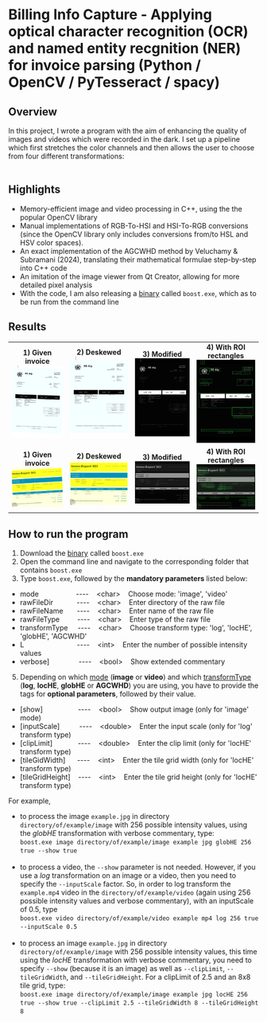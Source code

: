 # Billing Info Capture - Applying optical character recognition (OCR) and named entity recgnition (NER) for invoice parsing (Python / OpenCV / PyTesseract / spacy) 

## Overview
In this project, I wrote a program with the aim of enhancing the quality of images and videos which were recorded in the dark. I set up a pipeline which first stretches the color channels and then allows the user to choose from four different transformations: <br/><br/>


## Highlights
- Memory-efficient image and video processing in C++, using the the popular OpenCV library
- Manual implementations of RGB-To-HSI and HSI-To-RGB conversions (since the OpenCV library only includes conversions from/to HSL and HSV color spaces).
- An exact implementation of the AGCWHD method by Veluchamy & Subramani (2024), translating their mathematical formulae step-by-step into C++ code
- An imitation of the image viewer from Qt Creator, allowing for more detailed pixel analysis
- With the code, I am also releasing a [binary](https://github.com/maxschlake/dark-video-quality-boosting/releases/latest) called `boost.exe`, which as to be run from the command line

## Results
<!-- Image Grid with Titles in a Table Layout -->
<table>
  <!-- Row 1: facture1.jpg images -->
  <tr>
    <!-- Column 1 -->
    <td align="center">
      <strong>1) Given invoice</strong><br>
      <img src="images/raw/facture1.JPG" alt="Image 1" width="200">
    </td>
    <!-- Column 2 -->
    <td align="center">
      <strong>2) Deskewed</strong><br>
      <img src="images/mod/facture1_desk.jpg" alt="Image 2" width="200">
    </td>
    <!-- Column 3 -->
    <td align="center">
      <strong>3) Modified</strong><br>
      <img src="images/mod/facture1_mod.jpg" alt="Image 3" width="200">
    </td>
    <!-- Column 4 -->
    <td align="center">
      <strong>4) With ROI rectangles</strong><br>
      <img src="images/mod/facture1_rect.jpg" alt="Image 4" width="200">
    </td>
  </tr>
   <!-- Row 2: facture2.jpg images -->
  <tr>
    <!-- Column 1 -->
    <td align="center">
      <strong>1) Given invoice</strong><br>
      <img src="images/raw/facture2.JPG" alt="Image 1" width="200">
    </td>
    <!-- Column 2 -->
    <td align="center">
      <strong>2) Deskewed</strong><br>
      <img src="images/mod/facture2_desk.jpg" alt="Image 2" width="200">
    </td>
    <!-- Column 3 -->
    <td align="center">
      <strong>3) Modified</strong><br>
      <img src="images/mod/facture2_mod.jpg" alt="Image 3" width="200">
    </td>
    <!-- Column 4 -->
    <td align="center">
      <strong>4) With ROI rectangles</strong><br>
      <img src="images/mod/facture2_rect.jpg" alt="Image 4" width="200">
    </td>
  </tr>
</table>

## How to run the program
1. Download the [binary](https://github.com/maxschlake/dark-video-quality-boosting/releases/latest) called `boost.exe`
2. Open the command line and navigate to the corresponding folder that contains `boost.exe`
3. Type `boost.exe`, followed by the **mandatory parameters** listed below: <br/>
- mode&nbsp;&nbsp;&nbsp;&nbsp;&nbsp;&nbsp;&nbsp;&nbsp;&nbsp;&nbsp;&nbsp;&nbsp;&nbsp;&nbsp;&nbsp;&nbsp;&nbsp;&nbsp;&nbsp;----&nbsp;&nbsp;&nbsp;&nbsp;&lt;char&gt;&nbsp;&nbsp;&nbsp;&nbsp;Choose mode: 'image', 'video' <br/>
- rawFileDir&nbsp;&nbsp;&nbsp;&nbsp;&nbsp;&nbsp;&nbsp;&nbsp;&nbsp;&nbsp;&nbsp;&nbsp;----&nbsp;&nbsp;&nbsp;&nbsp;&lt;char&gt;&nbsp;&nbsp;&nbsp;&nbsp;Enter directory of the raw file <br/>
- rawFileName&nbsp;&nbsp;&nbsp;&nbsp;&nbsp;&nbsp;&nbsp;----&nbsp;&nbsp;&nbsp;&nbsp;&lt;char&gt;&nbsp;&nbsp;&nbsp;&nbsp;Enter name of the raw file <br/>
- rawFileType&nbsp;&nbsp;&nbsp;&nbsp;&nbsp;&nbsp;&nbsp;&nbsp;&nbsp;----&nbsp;&nbsp;&nbsp;&nbsp;&lt;char&gt;&nbsp;&nbsp;&nbsp;&nbsp;Enter type of the raw file <br/>
- transformType&nbsp;&nbsp;&nbsp;&nbsp;&nbsp;----&nbsp;&nbsp;&nbsp;&nbsp;&lt;char&gt;&nbsp;&nbsp;&nbsp;&nbsp;Choose transform type: 'log', 'locHE', 'globHE', 'AGCWHD' <br/>
- L&nbsp;&nbsp;&nbsp;&nbsp;&nbsp;&nbsp;&nbsp;&nbsp;&nbsp;&nbsp;&nbsp;&nbsp;&nbsp;&nbsp;&nbsp;&nbsp;&nbsp;&nbsp;&nbsp;&nbsp;&nbsp;&nbsp;&nbsp;&nbsp;&nbsp;&nbsp;&nbsp;----&nbsp;&nbsp;&nbsp;&nbsp;&lt;int&gt;&nbsp;&nbsp;&nbsp;&nbsp;Enter the number of possible intensity values <br/>
- verbose]&nbsp;&nbsp;&nbsp;&nbsp;&nbsp;&nbsp;&nbsp;&nbsp;&nbsp;&nbsp;&nbsp;&nbsp;&nbsp;&nbsp;&nbsp;----&nbsp;&nbsp;&nbsp;&nbsp;&lt;bool&gt;&nbsp;&nbsp;&nbsp;&nbsp;Show extended commentary <br/>
5. Depending on which <ins>mode</ins> (**image** or **video**) and which <ins>transformType</ins> (**log**, **locHE**, **globHE** or **AGCWHD**) you are using, you have to provide the tags for **optional parameters**, followed by their value.
- [show]&nbsp;&nbsp;&nbsp;&nbsp;&nbsp;&nbsp;&nbsp;&nbsp;&nbsp;&nbsp;&nbsp;&nbsp;&nbsp;&nbsp;&nbsp;&nbsp;&nbsp;&nbsp;----&nbsp;&nbsp;&nbsp;&nbsp;&lt;bool&gt;&nbsp;&nbsp;&nbsp;&nbsp;Show output image (only for 'image' mode)
- [inputScale]&nbsp;&nbsp;&nbsp;&nbsp;&nbsp;&nbsp;&nbsp;&nbsp;&nbsp;&nbsp;----&nbsp;&nbsp;&nbsp;&nbsp;&lt;double&gt;&nbsp;&nbsp;&nbsp;&nbsp;Enter the input scale (only for 'log' transform type)
- [clipLimit]&nbsp;&nbsp;&nbsp;&nbsp;&nbsp;&nbsp;&nbsp;&nbsp;&nbsp;&nbsp;&nbsp;&nbsp;&nbsp;----&nbsp;&nbsp;&nbsp;&nbsp;&lt;double&gt;&nbsp;&nbsp;&nbsp;&nbsp;Enter the clip limit (only for 'locHE' transform type)
- [tileGidWidth]&nbsp;&nbsp;&nbsp;&nbsp;&nbsp;&nbsp;----&nbsp;&nbsp;&nbsp;&nbsp;&lt;int&gt;&nbsp;&nbsp;&nbsp;&nbsp;Enter the tile grid width (only for 'locHE' transform type)
- [tileGridHeight]&nbsp;&nbsp;&nbsp;&nbsp;----&nbsp;&nbsp;&nbsp;&nbsp;&lt;int&gt;&nbsp;&nbsp;&nbsp;&nbsp;Enter the tile grid height (only for 'locHE' transform type)

For example,
- to process the image `example.jpg` in directory `directory/of/example/image` with 256 possible intensity values, using the *globHE* transformation with verbose commentary, type: <br/>
`boost.exe image directory/of/example/image example jpg globHE 256 true --show true` <br/><br/>
- to process a video, the `--show` parameter is not needed. However, if you use a *log* transformation on an image or a video, then you need to specify the `--inputScale` factor. So, in order to log transform the `example.mp4` video in the `directory/of/example/video` (again using 256 possible intensity values and verbose commentary), with an inputScale of 0.5, type <br/>
`boost.exe video directory/of/example/video example mp4 log 256 true --inputScale 0.5` <br/><br/>
- to process an image `example.jpg` in directory `directory/of/example/image` with 256 possible intensity values, this time using the *locHE* transformation with verbose commentary, you need to specify `--show` (because it is an image) as well as `--clipLimit`, `--tileGridWidth`, and `--tileGridHeight`. For a clipLimit of 2.5 and an 8x8 tile grid, type: <br/>
`boost.exe image directory/of/example/image example jpg locHE 256 true --show true --clipLimit 2.5 --tileGridWidth 8 --tileGridHeight 8`
